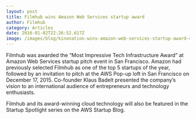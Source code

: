 ```yaml
---
layout: post
title: Filmhub wins Amazon Web Services startup award
author: Filmhub
category: Articles
date: 2016-01-02T22:26:52.617Z
image: /images/blog/kinonation-wins-amazon-web-services-startup-award-4b6df1a9f7a3.jpg
---
```

Filmhub was awarded the “Most Impressive Tech Infrastructure Award” at Amazon Web Services startup pitch event in San Francisco. Amazon had previously selected Filmhub as one of the top 5 startups of the year, followed by an invitation to pitch at the AWS Pop-up loft in San Francisco on December 17, 2015.
Co-founder Klaus Badelt presented the company’s vision to an international audience of entrepreneurs and technology enthusiasts.


Filmhub and its award-winning cloud technology will also be featured in the Startup Spotlight series on the AWS Startup Blog.